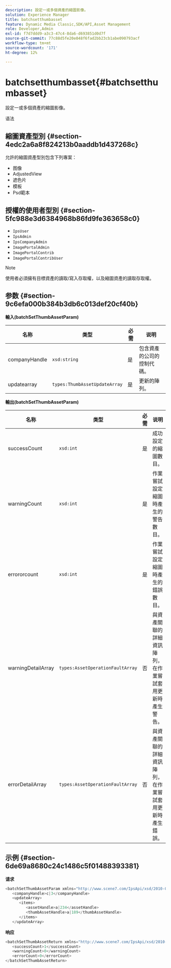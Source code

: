 ```yaml
---
description: 設定一或多個資產的縮圖影像。
solution: Experience Manager
title: batchsetthumbasset
feature: Dynamic Media Classic,SDK/API,Asset Management
role: Developer,Admin
exl-id: f7d7ddd9-a3c3-47c4-8da6-d693851d0d7f
source-git-commit: 77c88d5fe20e048f6fad2bb23cb1abe090793acf
workflow-type: tm+mt
source-wordcount: '171'
ht-degree: 12%

---
```


# batchsetthumbasset{#batchsetthumbasset}

設定一或多個資產的縮圖影像。

语法

## 縮圖資產型別 {#section-4edc2a6a8f824213b0aaddb1d437268c}

允許的縮圖資產型別包含下列專案：

* 图像
* AdjustedView
* 遮色片
* 模板
* Psd範本

## 授權的使用者型別 {#section-5fc988e3d6384968b86fd9fe363658c0}

* `IpsUser`
* `IpsAdmin`
* `IpsCompanyAdmin`
* `ImagePortalAdmin`
* `ImagePortalContrib`
* `ImagePortalContribUser`

>[!NOTE]
>
>使用者必須擁有目標資產的讀取/寫入存取權，以及縮圖資產的讀取存取權。

## 参数 {#section-9c6efa000b384b3db6c013def20cf40b}

**輸入(batchSetThumbAssetParam)**

| 名称 | 类型 | 必需 | 说明 |
|---|---|---|---|
| companyHandle | `xsd:string` | 是 | 包含資產的公司的控制代碼。 |
| updatearray | `types:ThumbAssetUpdateArray` | 是 | 更新的陣列。 |

**輸出(batchSetThumbAssetParam)**

| 名称 | 类型 | 必需 | 说明 |
|---|---|---|---|
| successCount | `xsd:int` | 是 | 成功設定的縮圖數目。 |
| warningCount | `xsd:int` | 是 | 作業嘗試設定縮圖時產生的警告數目。 |
| errororcount | `xsd:int` | 是 | 作業嘗試設定縮圖時產生的錯誤數目。 |
| warningDetailArray | `types:AssetOperationFaultArray` | 否 | 與資產關聯的詳細資訊陣列，在作業嘗試套用更新時產生警告。 |
| errorDetailArray | `types:AssetOperationFaultArray` | 否 | 與資產關聯的詳細資訊陣列，在作業嘗試套用更新時產生錯誤。 |

## 示例 {#section-6de69a8680c24c1486c5f01488393381}

**请求**

```java
<batchSetThumbAssetParam xmlns="http://www.scene7.com/IpsApi/xsd/2010-01-31">
   <companyHandle>c|3</companyHandle>
   <updateArray>
      <items>
         <assetHandle>a|234</assetHandle>
         <thumbAssetHandle>a|189</thumbAssetHandle>
      </items>
   </updateArray>
```

**响应**

```java
<batchSetThumbAssetReturn xmlns="http://www.scene7.com/IpsApi/xsd/2010-01-31">
   <successCount>1</successCount>
   <warningCount>0</warningCount>
   <errorCount>0</errorCount>
</batchSetThumbAssetReturn>
```
